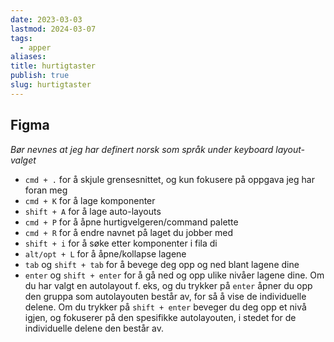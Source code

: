 ```yaml
---
date: 2023-03-03
lastmod: 2024-03-07
tags:
  - apper
aliases: 
title: hurtigtaster
publish: true
slug: hurtigtaster
---
```


## Figma

*Bør nevnes at jeg har definert norsk som språk under keyboard layout-valget*

- `cmd + .` for å skjule grensesnittet, og kun fokusere på oppgava jeg har foran meg
- `cmd + K` for å lage komponenter
- `shift + A` for å lage auto-layouts
- `cmd + P` for å åpne hurtigvelgeren/command palette
- `cmd + R` for å endre navnet på laget du jobber med
- `shift + i` for å søke etter komponenter i fila di
- `alt/opt + L` for å åpne/kollapse lagene
- `tab` og `shift + tab` for å bevege deg opp og ned blant lagene dine
- `enter` og `shift + enter` for å gå ned og opp ulike nivåer lagene dine. Om du har valgt en autolayout f. eks, og du trykker på `enter` åpner du opp den gruppa som autolayouten består av, for så å vise de individuelle delene. Om du trykker på `shift + enter` beveger du deg opp et nivå igjen, og fokuserer på den spesifikke autolayouten, i stedet for de individuelle delene den består av.
